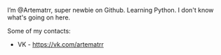 I’m @Artematrr, super newbie on Github. Learning Python.
I don't know what's going on here.

Some of my contacts: 
* VK - https://vk.com/artematrr

<!--
Жесть
Stepik - https://stepik.org/users/399077535
-->
